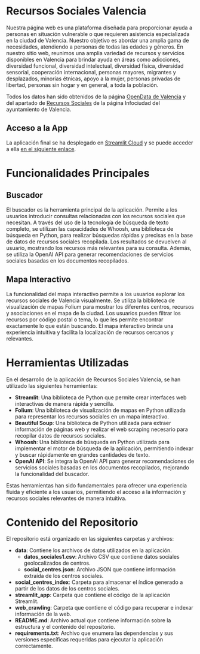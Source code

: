 # Recursos Sociales Valencia
Nuestra página web es una plataforma diseñada para proporcionar ayuda a personas en situación vulnerable o que requieren asistencia especializada en la ciudad de Valencia. Nuestro objetivo es abordar una amplia gama de necesidades, atendiendo a personas de todas las edades y géneros. En nuestro sitio web, reunimos una amplia variedad de recursos y servicios disponibles en Valencia para brindar ayuda en áreas como adicciones, diversidad funcional, diversidad intelectual, diversidad física, diversidad sensorial, cooperación internacional, personas mayores, migrantes y desplazados, minorías étnicas, apoyo a la mujer, personas privadas de libertad, personas sin hogar y en general, a toda la población.

Todos los datos han sido obtenidos de la página [OpenData de Valencia](https://valencia.opendatasoft.com/explore/?sort=modified&refine.theme=Sociedad+y+Bienestar&disjunctive.features&disjunctive.modified&disjunctive.publisher&disjunctive.keyword&disjunctive.theme&disjunctive.language)  y del apartado de [Recursos Sociales](https://www.valencia.es/web/guest/val/infociutat/-/categories/37663) de la página Infociudad del ayuntamiento de Valencia.

## Acceso a la App
La aplicación final se ha desplegado en [Streamlit Cloud](https://streamlit.io/cloud) y se puede acceder a ella [en el siguiente enlace](https://recursos-sociales-valencia-1c8gxx11vnv.streamlit.app/).

# Funcionalidades Principales
## Buscador
El buscador es la herramienta principal de la aplicación. Permite a los usuarios introducir consultas relacionadas con los recursos sociales que necesitan. A través del uso de la tecnología de búsqueda de texto completo, se utilizan las capacidades de Whoosh, una biblioteca de búsqueda en Python, para realizar búsquedas rápidas y precisas en la base de datos de recursos sociales recopilada. Los resultados se devuelven al usuario, mostrando los recursos más relevantes para su consulta. Además, se utiliza la OpenAI API para generar recomendaciones de servicios sociales basadas en los documentos recopilados.

## Mapa Interactivo
La funcionalidad del mapa interactivo permite a los usuarios explorar los recursos sociales de Valencia visualmente. Se utiliza la biblioteca de visualización de mapas Folium para mostrar los diferentes centros, recursos y asociaciones en el mapa de la ciudad. Los usuarios pueden filtrar los recursos por código postal o tema, lo que les permite encontrar exactamente lo que están buscando. El mapa interactivo brinda una experiencia intuitiva y facilita la localización de recursos cercanos y relevantes.

# Herramientas Utilizadas
En el desarrollo de la aplicación de Recursos Sociales Valencia, se han utilizado las siguientes herramientas:

- **Streamlit**: Una biblioteca de Python que permite crear interfaces web interactivas de manera rápida y sencilla.
- **Folium**: Una biblioteca de visualización de mapas en Python utilizada para representar los recursos sociales en un mapa interactivo.
- **Beautiful Soup**: Una biblioteca de Python utilizada para extraer información de páginas web y realizar el web scraping necesario para recopilar datos de recursos sociales.
- **Whoosh**: Una biblioteca de búsqueda en Python utilizada para implementar el motor de búsqueda de la aplicación, permitiendo indexar y buscar rápidamente en grandes cantidades de texto.
- **OpenAI API**: Se integra la OpenAI API para generar recomendaciones de servicios sociales basadas en los documentos recopilados, mejorando la funcionalidad del buscador.

Estas herramientas han sido fundamentales para ofrecer una experiencia fluida y eficiente a los usuarios, permitiendo el acceso a la información y recursos sociales relevantes de manera intuitiva.

# Contenido del Repositorio
El repositorio está organizado en las siguientes carpetas y archivos:

- **data**: Contiene los archivos de datos utilizados en la aplicación.
  - **datos_sociales1.csv**: Archivo CSV que contiene datos sociales geolocalizados de centros.
  - **social_centres.json**: Archivo JSON que contiene información extraída de los centros sociales.
- **social_centres_index**: Carpeta para almacenar el índice generado a partir de los datos de los centros sociales.
- **streamlit_app**: Carpeta que contiene el código de la aplicación Streamlit.
- **web_crawling**: Carpeta que contiene el código para recuperar e indexar información de la web.
- **README.md**: Archivo actual que contiene información sobre la estructura y el contenido del repositorio.
- **requirements.txt**: Archivo que enumera las dependencias y sus versiones específicas requeridas para ejecutar la aplicación correctamente.
